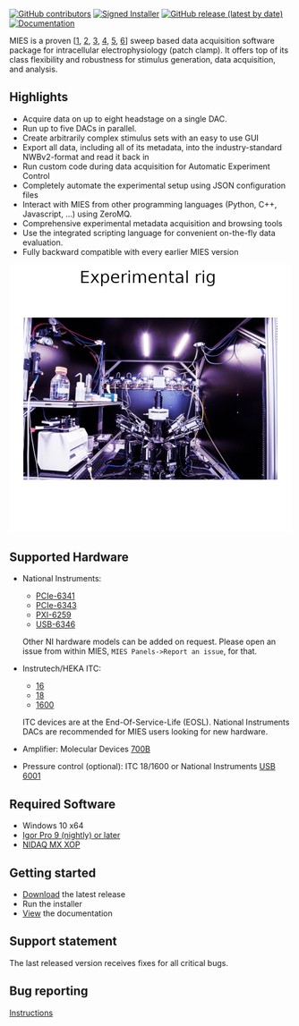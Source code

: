 [![GitHub contributors](https://img.shields.io/github/contributors/AllenInstitute/MIES?style=plastic)](https://github.com/AllenInstitute/MIES/graphs/contributors)
[![Signed Installer](https://img.shields.io/badge/Signed%20Installer-Yes-success?style=plastic)](https://alleninstitute.github.io/MIES/developers.html#signed-installer)
[![GitHub release (latest by date)](https://img.shields.io/github/v/release/AllenInstitute/MIES?style=plastic)](https://github.com/AllenInstitute/MIES/releases)
[![Documentation](https://img.shields.io/badge/docs-doxygen%2Fbreathe%2Fsphinx-blue.svg?style=plastic)](https://alleninstitute.github.io/MIES/user.html)

MIES is a proven \[[1](https://www.science.org/stoken/author-tokens/ST-374/full),
[2](https://doi.org/10.1038/s41586-021-03813-8),
[3](https://doi.org/10.1038/s41593-019-0417-0),
[4](https://elifesciences.org/articles/37349),
[5](https://doi.org/10.1038/s41586-021-03813-8),
[6](https://doi.org/10.7554/eLife.65482)\] sweep based data acquisition
software package for intracellular electrophysiology (patch clamp). It offers
top of its class flexibility and robustness for stimulus generation, data
acquisition, and analysis.

## Highlights

- Acquire data on up to eight headstage on a single DAC.
- Run up to five DACs in parallel.
- Create arbitrarily complex stimulus sets with an easy to use GUI
- Export all data, including all of its metadata, into the industry-standard NWBv2-format and read it back in
- Run custom code during data acquisition for Automatic Experiment Control
- Completely automate the experimental setup using JSON configuration files
- Interact with MIES from other programming languages (Python, C++, Javascript, ...) using ZeroMQ.
- Comprehensive experimental metadata acquisition and browsing tools
- Use the integrated scripting language for convenient on-the-fly data evaluation.
- Fully backward compatible with every earlier MIES version

![Slideshow showing the main graphical user interfaces of MIES in Igor Pro](Packages/Artwork/readme-teaser.gif)

## Supported Hardware

- National Instruments:
  * [PCIe-6341](https://www.ni.com/de-de/support/model.pcie-6341.html)
  * [PCIe-6343](https://www.ni.com/en-us/support/model.pcie-6343.html)
  * [PXI-6259](https://www.ni.com/en-us/support/model.pxi-6259.html)
  * [USB-6346](https://www.ni.com/de-de/support/model.usb-6346.html)

  Other NI hardware models can be added on request. Please open an issue from within MIES,
  `MIES Panels->Report an issue`, for that.

- Instrutech/HEKA ITC:
  * [16](http://www.heka.com/downloads/hardware/manual/itc16.pdf)
  * [18](http://www.heka.com/downloads/hardware/manual/m_itc18.pdf)
  * [1600](http://www.heka.com/downloads/hardware/manual/m_itc1600.pdf)

  ITC devices are at the End-Of-Service-Life (EOSL). National Instruments DACs are recommended for MIES users looking
  for new hardware.

- Amplifier: Molecular Devices [700B](https://www.moleculardevices.com/products/axon-patch-clamp-system/amplifiers/axon-instruments-patch-clamp-amplifiers)
- Pressure control (optional): ITC 18/1600 or National Instruments [USB 6001](https://www.ni.com/en-us/support/model.usb-6001.html)

## Required Software

- Windows 10 x64
- [Igor Pro 9 (nightly) or later](https://alleninstitute.github.io/MIES/installation.html#igor-pro-update-nightly)
- [NIDAQ MX XOP](https://www.wavemetrics.com/products/nidaqtools/nidaqtools.htm)

## Getting started

- [Download](https://github.com/AllenInstitute/MIES/releases/tag/latest) the latest release
- Run the installer
- [View](https://alleninstitute.github.io/MIES/user.html) the documentation

## Support statement

The last released version receives fixes for all critical bugs.

## Bug reporting

[Instructions](https://alleninstitute.github.io/MIES/reportingbugs.html)
